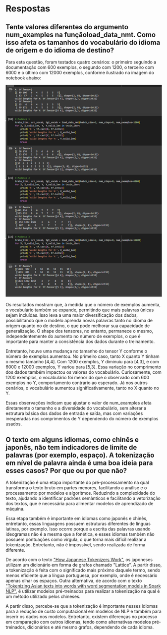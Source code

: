 # Respostas

## Tente valores diferentes do argumento num_examples na funçãoload_data_nmt. Como isso afeta os tamanhos do vocabulário do idioma de origem e do idioma de destino?

Para esta questão, foram testados quatro cenários: o primeiro seguindo a documentação com 600 exemplos, o segundo com 1200, o terceiro com 6000 e o último com 12000 exemplos, conforme ilustrado na imagem do notebook abaixo:

![Resultado](./resultado.png)

Os resultados mostram que, à medida que o número de exemplos aumenta, o vocabulário também se expande, permitindo que mais palavras únicas sejam incluídas. Isso leva a uma maior diversificação dos dados, possibilitando que o modelo aprenda novas palavras tanto no idioma de origem quanto no de destino, o que pode melhorar sua capacidade de generalização. O shape dos tensores, no entanto, permanece o mesmo, independentemente do aumento no número de exemplos, o que é importante para manter a consistência dos dados durante o treinamento.

Entretanto, houve uma mudança no tamanho do tensor Y conforme o número de exemplos aumentou. No primeiro caso, tanto X quanto Y tinham o mesmo tamanho [4,4]. Com 1200 exemplos, Y diminuiu para [4,3], e com 6000 e 12000 exemplos, Y variou para [5,3]. Essa variação no comprimento dos dados também impactou os valores do vocabulário. Curiosamente, com 1200 exemplos, o vocabulário foi menor do que o observado com 600 exemplos no Y, comportamento contrário ao esperado. Já nos outros cenários, o vocabulário aumentou significativamente, tanto no X quanto no Y.

Essas observações indicam que ajustar o valor de num_examples afeta diretamente o tamanho e a diversidade do vocabulário, sem alterar a estrutura básica dos dados de entrada e saída, mas com variações inesperadas nos comprimentos de Y dependendo do número de exemplos usados.


## O texto em alguns idiomas, como chinês e japonês, não tem indicadores de limite de palavras (por exemplo, espaço). A tokenização em nível de palavra ainda é uma boa ideia para esses casos? Por que ou por que não?

A tokenização é uma etapa importante do pré-processamento na qual transforma o texto bruto em partes menores, facilitando a análise e o processamento por modelos e algoritmos. Reduzindo a complexidade do texto, ajudando a identificar padrões semânticos e facilitando a vetorização dos textos, que é necessária para alimentar modelos de aprendizado de máquina.

Essa etapa também é importante em idiomas como japonês e chinês, entretanto, essas linguagens possuem estruturas diferentes de línguas latinas, por exemplo. Isso ocorre porque a escrita das palavras usando ideogramas não é a mesma que a fonética, e esses idiomas também não possuem pontuações como vírgula, o que torna mais difícil realizar a tokenização. Entretanto, não é impossível, sendo realizada de forma diferente.

De acordo com o texto ["How Japanese Tokenizers Work"](https://towardsdatascience.com/how-japanese-tokenizers-work-87ab6b256984), os japoneses utilizam um dicionário em forma de grafos chamado "Lattice". A partir disso, a tokenização é feita com o significado mais próximo daquele termo, sendo menos eficiente que a língua portuguesa, por exemplo, onde é necessário apenas olhar os espaços. Outra alternativa, de acordo com o texto ["Tokenizing Asian texts into words with word segmentation models in Spark NLP"](https://www.johnsnowlabs.com/tokenizing-asian-texts-into-words-with-word-segmentation-models-in-spark-nlp/), é utilizar modelos pré-treinados para realizar a tokenização na qual é um método utilizado pelos chineses.

A partir disso, percebe-se que a tokenização é importante nesses idiomas para a redução de custo computacional em modelos de NLP e também para inserir os dados nos modelos. Entretanto, existem diferenças no processo em comparação com outros idiomas, tendo como alternativas modelos pré-treinados, dicionários e até mesmo grafos, dependendo de cada idioma.
